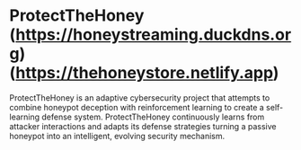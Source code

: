 # ProtectTheHoney (https://honeystreaming.duckdns.org)(https://thehoneystore.netlify.app)
ProtectTheHoney is an adaptive cybersecurity project that attempts to combine honeypot deception with reinforcement learning to create a self-learning defense system. ProtectTheHoney continuously learns from attacker interactions and adapts its defense strategies turning a passive honeypot into an intelligent, evolving security mechanism.
